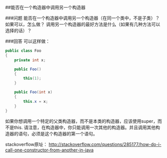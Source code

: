 ##能否在一个构造器中调用另一个构造器

###问题
能否在一个构造器中调用另一个构造器（在同一个类中，不是子类）？如果可以，怎么做？
调用另一个构造器的最好方法是什么（如果有几种方法可以选择的话）？


###回答
可以这样做：
```java
public class Foo
{
    private int x;

    public Foo()
    {
        this(1);
    }

    public Foo(int x)
    {
        this.x = x;
    }
}
```
如果你想调用一个特定的父类构造器，而不是本类的构造器，应该使用super，而不是this.
请注意，在构造器中，你只能调用一次其他的构造器。并且调用其他构造器的语句，必须是这个构造器的第一个语句。

stackoverflow原址：
http://stackoverflow.com/questions/285177/how-do-i-call-one-constructor-from-another-in-java
